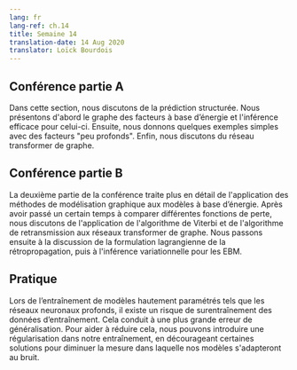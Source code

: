 ```yaml
---
lang: fr
lang-ref: ch.14
title: Semaine 14
translation-date: 14 Aug 2020
translator: Loïck Bourdois
---
```


<!--
## Lecture part A

In this section, we discussed the structured prediction. We first introduced the Energy-Based factor graph and efficient inference for it. Then we gave some examples for simple Energy-Based factor graphs with “shallow” factors. Finally, we discussed the Graph Transformer Net.
-->


## Conférence partie A

Dans cette section, nous discutons de la prédiction structurée. Nous présentons d'abord le graphe des facteurs à base d’énergie et l'inférence efficace pour celui-ci. Ensuite, nous donnons quelques exemples simples avec des facteurs "peu profonds". Enfin, nous discutons du réseau transformer de graphe.

<!--
## Lecture part B

The second leg of the lecture further discusses the application of graphical model methods to energy-based models. After spending some time comparing different loss functions, we discuss the application of the Viterbi algorithm and forward algorithm to graphical transformer networks. We then transition to discussing the Lagrangian formulation of backpropagation and then variational inference for energy-based models.
-->

## Conférence partie B

La deuxième partie de la conférence traite plus en détail de l'application des méthodes de modélisation graphique aux modèles à base d’énergie. Après avoir passé un certain temps à comparer différentes fonctions de perte, nous discutons de l'application de l'algorithme de Viterbi et de l'algorithme de retransmission aux réseaux transformer de graphe. Nous passons ensuite à la discussion de la formulation lagrangienne de la rétropropagation, puis à l'inférence variationnelle pour les EBM.

<!--
## Practicum


When training highly parametrised models such as deep neural networks there is a risk of overfitting to the training data. This leads to greater generalization error. To help reduce overfitting we can introduce regularization into our training, discouraging certain solutions to decrease the extent to which our models will fit to noise.
-->

## Pratique
Lors de l’entraînement de modèles hautement paramétrés tels que les réseaux neuronaux profonds, il existe un risque de surentraînement des données d’entraînement. Cela conduit à une plus grande erreur de généralisation. Pour aider à réduire cela, nous pouvons introduire une régularisation dans notre entraînement, en décourageant certaines solutions pour diminuer la mesure dans laquelle nos modèles s'adapteront au bruit.




